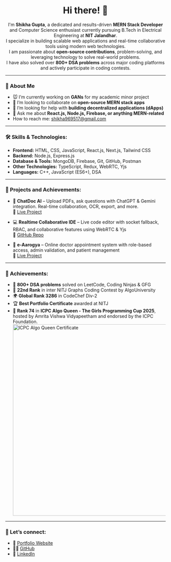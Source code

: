 <h1 align="center">Hi there! 👋</h1>

<p align="center">
I'm <strong>Shikha Gupta</strong>, a dedicated and results-driven <strong>MERN Stack Developer</strong> and Computer Science enthusiast currently pursuing B.Tech in Electrical Engineering at <strong>NIT Jalandhar</strong>.<br/>
I specialize in building scalable web applications and real-time collaborative tools using modern web technologies.<br/>
I am passionate about <strong>open-source contributions</strong>, problem-solving, and leveraging technology to solve real-world problems.<br/>
I have also solved over <strong>800+ DSA problems</strong> across major coding platforms and actively participate in coding contests.
</p>

---

### 💼 About Me

- 🐭 I’m currently working on **GANs** for my academic minor project   
- 👯 I’m looking to collaborate on **open-source MERN stack apps**  
- 🤔 I’m looking for help with **building decentralized applications (dApps)**  
- 💬 Ask me about **React.js, Node.js, Firebase, or anything MERN-related**  
- How to reach me: [shikha969517@gmail.com](mailto:shikha969517@gmail.com)   

---

### 🛠️ Skills & Technologies:
- **Frontend:** HTML, CSS, JavaScript, React.js, Next.js, Tailwind CSS  
- **Backend:** Node.js, Express.js  
- **Database & Tools:** MongoDB, Firebase, Git, GitHub, Postman  
- **Other Technologies:** TypeScript, Redux, WebRTC, Yjs  
- **Languages:** C++, JavaScript (ES6+), DSA  

---

### 📂 Projects and Achievements:
- 🧠 **ChatDoc AI** – Upload PDFs, ask questions with ChatGPT & Gemini integration. Real-time collaboration, OCR, export, and more.  
  🔗 [Live Project](https://chatpdf-seven-weld.vercel.app/)  

- 💻 **Realtime Collaborative IDE** – Live code editor with socket fallback, RBAC, and collaborative features using WebRTC & Yjs  
  🔗 [GitHub Repo](https://github.com/Shikha-9125/RealtimeIDE)  

- 🏥 **e-Aarogya** – Online doctor appointment system with role-based access, admin validation, and patient management  
  🔗 [Live Project](https://bookmydoc-six.vercel.app/)

---

### 🏅 Achievements:
- 🌟 **800+ DSA problems** solved on LeetCode, Coding Ninjas & GFG  
- 🥈 **22nd Rank** in inter NITJ Graphs Coding Contest by AlgoUniversity  
- 🌍 **Global Rank 3286** in CodeChef Div-2  
- 🏆 **Best Portfolio Certificate** awarded at NITJ   
- 🌟 **Rank 74** in **ICPC Algo Queen - The Girls Programming Cup 2025**, hosted by Amrita Vishwa Vidyapeetham and endorsed by the ICPC Foundation.  
  <img src="/mnt/data/c977fd4b-ec97-435d-831f-142494b7a93f.png" alt="ICPC Algo Queen Certificate" width="600"/>

---

### 🔗 Let’s connect:
- 💼 [Portfolio Website](https://my-portfolio-bay-three-86.vercel.app/)
- 👩‍💻 [GitHub](https://github.com/Shikha-9125)
- 💬 [LinkedIn](https://rb.gy/z3jxvr)

